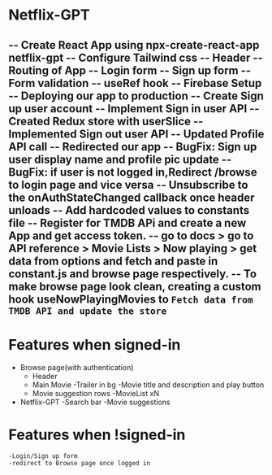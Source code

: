 # Netflix-GPT

-- Create React App using npx-create-react-app netflix-gpt
-- Configure Tailwind css
-- Header
-- Routing of App
-- Login form
-- Sign up form
-- Form validation
-- useRef hook
-- Firebase Setup
-- Deploying our app to production
-- Create Sign up user account
-- Implement Sign in user API
-- Created Redux store with userSlice
-- Implemented Sign out user API
-- Updated Profile API call
-- Redirected our app
-- BugFix: Sign up user display name and profile pic update
-- BugFix: if user is not logged in,Redirect /browse to login page and vice versa
-- Unsubscribe to the onAuthStateChanged callback once header unloads
-- Add hardcoded values to constants file
-- Register for TMDB APi and create a new App and get access token.
-- go to docs > go to API reference > Movie Lists > Now playing > get data from options and fetch and paste in constant.js and browse page respectively.
-- To make browse page look clean, creating a custom hook useNowPlayingMovies to `Fetch data from TMDB API and update the store`
--

# Features when signed-in

- Browse page(with authentication)
  - Header
  - Main Movie
    -Trailer in bg
    -Movie title and description and play button
  - Movie suggestion rows
    -MovieList xN
- Netflix-GPT
  -Search bar
  -Movie suggestions

# Features when !signed-in

    -Login/Sign up form
    -redirect to Browse page once logged in
